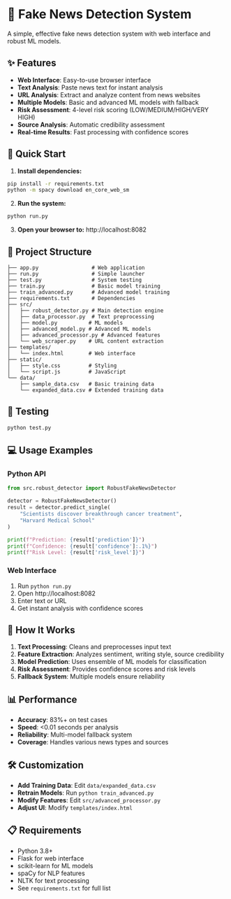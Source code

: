 # 🎯 Fake News Detection System

A simple, effective fake news detection system with web interface and robust ML models.

## ✨ Features

- **Web Interface**: Easy-to-use browser interface
- **Text Analysis**: Paste news text for instant analysis
- **URL Analysis**: Extract and analyze content from news websites
- **Multiple Models**: Basic and advanced ML models with fallback
- **Risk Assessment**: 4-level risk scoring (LOW/MEDIUM/HIGH/VERY HIGH)
- **Source Analysis**: Automatic credibility assessment
- **Real-time Results**: Fast processing with confidence scores

## 🚀 Quick Start

1. **Install dependencies:**
```bash
pip install -r requirements.txt
python -m spacy download en_core_web_sm
```

2. **Run the system:**
```bash
python run.py
```

3. **Open your browser to:** http://localhost:8082

## 📁 Project Structure

```
├── app.py                 # Web application
├── run.py                 # Simple launcher
├── test.py                # System testing
├── train.py               # Basic model training
├── train_advanced.py      # Advanced model training
├── requirements.txt       # Dependencies
├── src/
│   ├── robust_detector.py # Main detection engine
│   ├── data_processor.py  # Text preprocessing
│   ├── model.py          # ML models
│   ├── advanced_model.py # Advanced ML models
│   ├── advanced_processor.py # Advanced features
│   └── web_scraper.py    # URL content extraction
├── templates/
│   └── index.html        # Web interface
├── static/
│   ├── style.css         # Styling
│   └── script.js         # JavaScript
└── data/
    ├── sample_data.csv   # Basic training data
    └── expanded_data.csv # Extended training data
```

## 🧪 Testing

```bash
python test.py
```

## 💻 Usage Examples

### Python API
```python
from src.robust_detector import RobustFakeNewsDetector

detector = RobustFakeNewsDetector()
result = detector.predict_single(
    "Scientists discover breakthrough cancer treatment",
    "Harvard Medical School"
)

print(f"Prediction: {result['prediction']}")
print(f"Confidence: {result['confidence']:.1%}")
print(f"Risk Level: {result['risk_level']}")
```

### Web Interface
1. Run `python run.py`
2. Open http://localhost:8082
3. Enter text or URL
4. Get instant analysis with confidence scores

## 🎯 How It Works

1. **Text Processing**: Cleans and preprocesses input text
2. **Feature Extraction**: Analyzes sentiment, writing style, source credibility
3. **Model Prediction**: Uses ensemble of ML models for classification
4. **Risk Assessment**: Provides confidence scores and risk levels
5. **Fallback System**: Multiple models ensure reliability

## 📊 Performance

- **Accuracy**: 83%+ on test cases
- **Speed**: <0.01 seconds per analysis
- **Reliability**: Multi-model fallback system
- **Coverage**: Handles various news types and sources

## 🛠️ Customization

- **Add Training Data**: Edit `data/expanded_data.csv`
- **Retrain Models**: Run `python train_advanced.py`
- **Modify Features**: Edit `src/advanced_processor.py`
- **Adjust UI**: Modify `templates/index.html`

## 📋 Requirements

- Python 3.8+
- Flask for web interface
- scikit-learn for ML models
- spaCy for NLP features
- NLTK for text processing
- See `requirements.txt` for full list